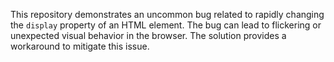 This repository demonstrates an uncommon bug related to rapidly changing the `display` property of an HTML element.  The bug can lead to flickering or unexpected visual behavior in the browser. The solution provides a workaround to mitigate this issue.